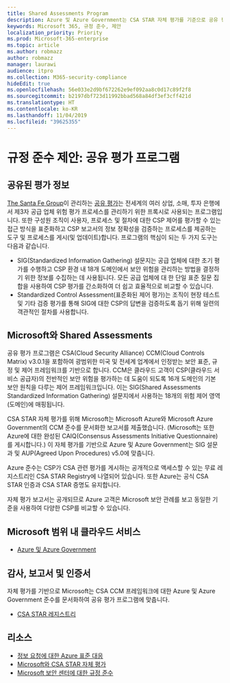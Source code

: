 ```yaml
---
title: Shared Assessments Program
description: Azure 및 Azure Government는 CSA STAR 자체 평가를 기준으로 공유 평가 프로그램의 위험 평가 도구를 지원합니다.
keywords: Microsoft 365, 규정 준수, 제안
localization_priority: Priority
ms.prod: Microsoft-365-enterprise
ms.topic: article
ms.author: robmazz
author: robmazz
manager: laurawi
audience: itpro
ms.collection: M365-security-compliance
hideEdit: true
ms.openlocfilehash: 56e033e2d9bf672262e9ef092aa8c0d17c89f2f8
ms.sourcegitcommit: b2197dbf723d11992bbad568a84df3ef3cff421d
ms.translationtype: HT
ms.contentlocale: ko-KR
ms.lasthandoff: 11/04/2019
ms.locfileid: "39625355"
---
```

# <a name="compliance-offering-shared-assessments-program"></a>규정 준수 제안: 공유 평가 프로그램

## <a name="about-shared-assessments"></a>공유된 평가 정보

[The Santa Fe Group](https://www.santa-fe-group.com/)이 관리하는 [공유 평가](https://sharedassessments.org/)는 전세계의 여러 상업, 소매, 투자 은행에서 제3자 공급 업체 위험 평가 프로세스를 관리하기 위한 프록시로 사용되는 프로그램입니다. 또한 구성원 조직이 사용자, 프로세스 및 절차에 대한 CSP 제어를 평가할 수 있는 접근 방식을 표준화하고 CSP 보고서의 정보 정확성을 검증하는 프로세스를 제공하는 도구 및 프로세스를 게시(및 업데이트)합니다. 프로그램의 핵심이 되는 두 가지 도구는 다음과 같습니다.

- SIG(Standardized Information Gathering) 설문지는 공급 업체에 대한 초기 평가를 수행하고 CSP 환경 내 18개 도메인에서 보안 위험을 관리하는 방법을 결정하기 위한 정보를 수집하는 데 사용됩니다. 모든 공급 업체에 대 한 단일 표준 질문 집합을 사용하여 CSP 평가를 간소화하여 더 쉽고 효율적으로 비교할 수 있습니다.
- Standardized Control Assessment(표준화된 제어 평가)는 조직이 현장 테스트 및 기타 검증 평가를 통해 SIG에 대한 CSP의 답변을 검증하도록 돕기 위해 일련의 객관적인 절차를 사용합니다.

## <a name="microsoft-and-shared-assessments"></a>Microsoft와 Shared Assessments

공유 평가 프로그램은 CSA(Cloud Security Alliance) CCM(Cloud Controls Matrix) v3.0.1을 포함하여 광범위한 미국 및 전세계 업계에서 인정받는 보안 표준, 규정 및 제어 프레임워크를 기반으로 합니다. CCM은 클라우드 고객이 CSP(클라우드 서비스 공급자)의 전반적인 보안 위험을 평가하는 데 도움이 되도록 16개 도메인의 기본 보안 원칙을 다루는 제어 프레임워크입니다. 이는 SIG(Shared Assessments Standardized Information Gathering) 설문지에서 사용하는 18개의 위험 제어 영역(도메인)에 매핑됩니다.

CSA STAR 자체 평가를 위해 Microsoft는 Microsoft Azure와 Microsoft Azure Government의 CCM 준수를 문서화한 보고서를 제출했습니다. (Microsoft는 또한 Azure에 대한 완성된 CAIQ(Consensus Assessments Initiative Questionnaire)를 게시합니다.) 이 자체 평가를 기반으로 Azure 및 Azure Government는 SIG 설문과 및 AUP(Agreed Upon Procedures) v5.0에 맞춥니다.

Azure 준수는 CSP가 CSA 관련 평가를 게시하는 공개적으로 액세스할 수 있는 무료 레지스트리인 CSA STAR Registry에 나열되어 있습니다. 또한 Azure는 공식 CSA STAR 인증과 CSA STAR 증명도 유지합니다.

자체 평가 보고서는 공개되므로 Azure 고객은 Microsoft 보안 관례를 보고 동일한 기준을 사용하여 다양한 CSP를 비교할 수 있습니다.

## <a name="microsoft-in-scope-cloud-services"></a>Microsoft 범위 내 클라우드 서비스

- [Azure 및 Azure Government](https://aka.ms/AzureCompliance)

## <a name="audits-reports-and-certificates"></a>감사, 보고서 및 인증서

자체 평가를 기반으로 Microsoft는 CSA CCM 프레임워크에 대한 Azure 및 Azure Government 준수를 문서화하여 공유 평가 프로그램에 맞춥니다.

- [CSA STAR 레지스트리](https://aka.ms/Azure_STAR)

## <a name="resources"></a>리소스

- [정보 요청에 대한 Azure 표준 대응](https://gallery.technet.microsoft.com/Azure-Standard-Response-to-5de19cb6)
- [Microsoft와 CSA STAR 자체 평가](offering-csa-star-self-assessment.md)
- [Microsoft 보안 센터에 대한 규정 준수](https://www.microsoft.com/trust-center/compliance/compliance-overview)

